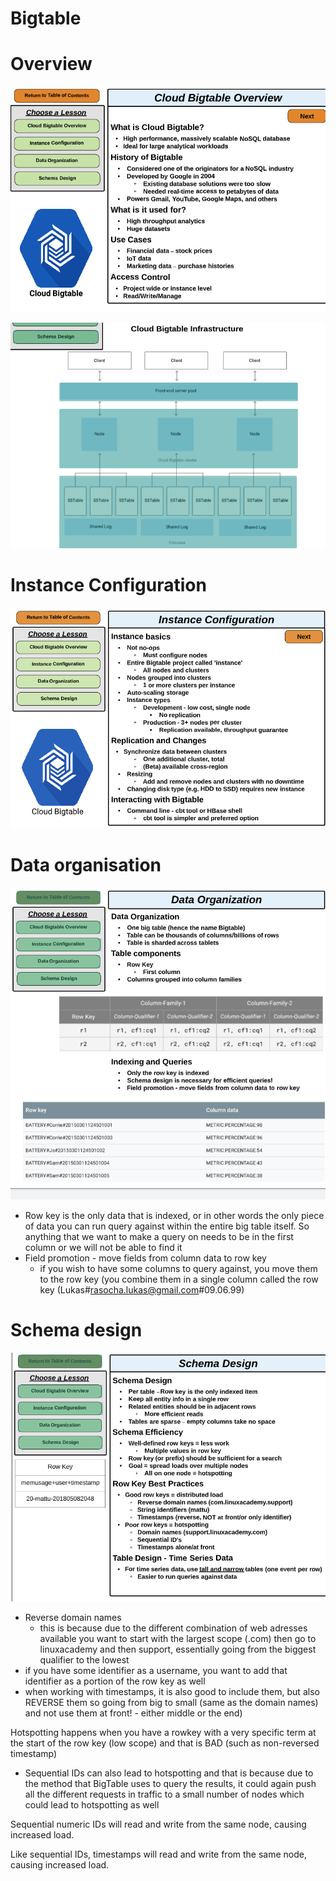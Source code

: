 # Bigtable

# Overview

![Untitled](Bigtable%20f98aef35ae474b278b6a7d43e9fefc27/Untitled.png)

![Untitled](Bigtable%20f98aef35ae474b278b6a7d43e9fefc27/Untitled%201.png)

# Instance Configuration

![Untitled](Bigtable%20f98aef35ae474b278b6a7d43e9fefc27/Untitled%202.png)

# Data organisation

![Untitled](Bigtable%20f98aef35ae474b278b6a7d43e9fefc27/Untitled%203.png)

- Row key is the only data that is indexed, or in other words the only piece of data you can run query against within the entire big table itself. So anything that we want to make a query on needs to be in the first column or we will not be able to find it
- Field promotion - move fields from column data to row key
    - if you wish to have some columns to query against, you move them to the row key (you combine them in a single column called the row key (Lukas#rasocha.lukas@gmail.com#09.06.99)

# Schema design

![Untitled](Bigtable%20f98aef35ae474b278b6a7d43e9fefc27/Untitled%204.png)

- Reverse domain names
    - this is because due to the different combination of web adresses available you want to start with the largest scope (.com) then go to linuxacademy and then support, essentially going from the biggest qualifier to the lowest
- if you have some identifier as a username, you want to add that identifier as a portion of the row key as well
- when working with timestamps, it is also good to include them, but also REVERSE them so going from big to small (same as the domain names) and not use them at front! - either middle or the end)

Hotspotting happens when you have a rowkey with a very specific term at the start of the row key (low scope) and that is BAD (such as non-reversed timestamp)

- Sequential IDs can also lead to hotspotting and that is because due to the method that BigTable uses to query the results, it could again push all the different requests in traffic to a small number of nodes which could lead to hotspotting as well

Sequential numeric IDs will read and write from the same node, causing increased load.

Like sequential IDs, timestamps will read and write from the same node, causing increased load.